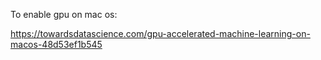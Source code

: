 To enable gpu on mac os:

https://towardsdatascience.com/gpu-accelerated-machine-learning-on-macos-48d53ef1b545
